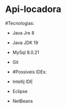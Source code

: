 # Api-locadora



#Tecnologias:

- Java Jre 8
- Java JDK 19
- MySql 8.0.21
- Git

- #Possiveis IDEs:
- Intellij IDE
- Eclipse
- NetBeans
  

